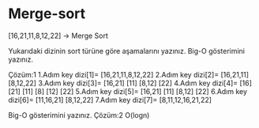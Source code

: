 # Merge-sort
[16,21,11,8,12,22] -> Merge Sort

Yukarıdaki dizinin sort türüne göre aşamalarını yazınız.
Big-O gösterimini yazınız.



Çözüm:1
1.Adım key dizi[1]= [16,21,11,8,12,22]
2.Adım key dizi[2]= [16,21,11] [8,12,22]
3.Adım key dizi[3]= [16,21] [11] [8,12] [22]
4.Adım key dizi[4]= [16] [21] [11] [8] [12] [22]
5.Adım key dizi[5]= [16,21] [11]  [8,12] [22]
6.Adım key dizi[6]= [11,16,21]    [8,12,22]
7.Adım key dizi[7]= [8,11,12,16,21,22]




Big-O gösterimini yazınız.
Çözüm:2
O(logn)
